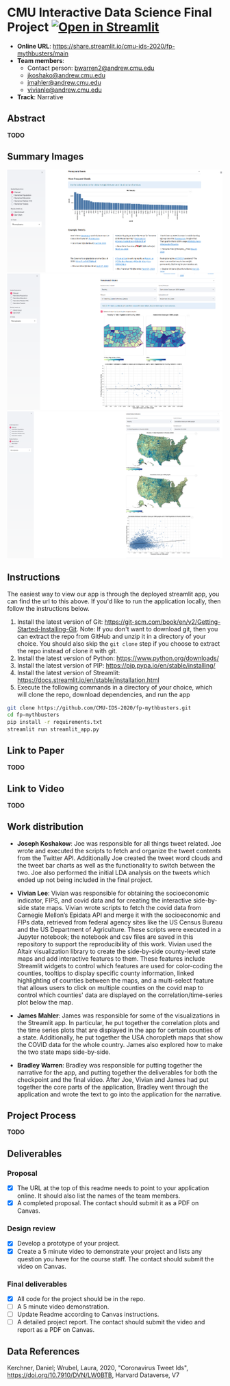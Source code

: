 # CMU Interactive Data Science Final Project [![Open in Streamlit](https://static.streamlit.io/badges/streamlit_badge_black_white.svg)](https://share.streamlit.io/cmu-ids-2020/fp-mythbusters/main)

* **Online URL**: https://share.streamlit.io/cmu-ids-2020/fp-mythbusters/main
* **Team members**:
  * Contact person: bwarren2@andrew.cmu.edu
  * jkoshako@andrew.cmu.edu
  * jmahler@andrew.cmu.edu
  * vivianle@andrew.cmu.edu
* **Track**: Narrative

## Abstract
**TODO**

## Summary Images
![](screenshots/tweet_data.png)
![](screenshots/covid_state_data.png)
![](screenshots/covid_usa_data.png)

## Instructions
The easiest way to view our app is through the deployed streamlit app, you can find the url to this above. If you'd like to run the application locally, then follow the instructions below.
1. Install the latest version of Git: https://git-scm.com/book/en/v2/Getting-Started-Installing-Git. Note: If you don't want to download git, then you can extract the repo from GitHub and unzip it in a directory of your choice. You should also skip the `git clone` step if you choose to extract the repo instead of clone it with git.
2. Install the latest version of Python: https://www.python.org/downloads/
3. Install the latest version of PIP: https://pip.pypa.io/en/stable/installing/
4. Install the latest version of Streamlit: https://docs.streamlit.io/en/stable/installation.html
5. Execute the following commands in a directory of your choice, which will clone the repo, download dependencies, and run the app
```bash
git clone https://github.com/CMU-IDS-2020/fp-mythbusters.git
cd fp-mythbusters
pip install -r requirements.txt
streamlit run streamlit_app.py
```

## Link to Paper
**TODO**

## Link to Video
**TODO**

## Work distribution

* **Joseph Koshakow**: Joe was responsible for all things tweet related. Joe wrote and executed the scripts to fetch and organize the tweet contents from the Twitter API. Additionally Joe created the tweet word clouds and the tweet bar charts as well as the functionality to switch between the two. Joe also performed the initial LDA analysis on the tweets which ended up not being included in the final project.

* **Vivian Lee**: Vivian was responsible for obtaining the socioeconomic indicator, FIPS, and covid data and for creating the interactive side-by-side state maps. Vivian wrote scripts to fetch the covid data from Carnegie Mellon’s Epidata API and merge it with the socioeconomic and FIPs data, retrieved from federal agency sites like the US Census Bureau and the US Department of Agriculture. These scripts were executed in a Jupyter notebook; the notebook and csv files are saved in this repository to support the reproducibility of this work. Vivian used the Altair visualization library to create the side-by-side county-level state maps and add interactive features to them. These features include Streamlit widgets to control which features are used for color-coding the counties, tooltips to display specific county information, linked highlighting of counties between the maps, and a multi-select feature that allows users to click on multiple counties on the covid map to control which counties' data are displayed on the correlation/time-series plot below the map.

* **James Mahler**: James was responsible for some of the visualizations in the Streamlit app. In particular, he put together the correlation plots and the time series plots that are displayed in the app for certain counties of a state. Additionally, he put together the USA choropleth maps that show the COVID data for the whole country. James also explored how to make the two state maps side-by-side.

* **Bradley Warren**: Bradley was responsible for putting together the narrative for the app, and putting together the deliverables for both the checkpoint and the final video. After Joe, Vivian and James had put together the core parts of the application, Bradley went through the application and wrote the text to go into the application for the narrative.

## Project Process
**TODO**

## Deliverables

### Proposal

- [X] The URL at the top of this readme needs to point to your application online. It should also list the names of the team members.
- [X] A completed proposal. The contact should submit it as a PDF on Canvas.

### Design review

- [X] Develop a prototype of your project.
- [X] Create a 5 minute video to demonstrate your project and lists any question you have for the course staff. The contact should submit the video on Canvas.

### Final deliverables

- [X] All code for the project should be in the repo.
- [ ] A 5 minute video demonstration.
- [ ] Update Readme according to Canvas instructions.
- [ ] A detailed project report. The contact should submit the video and report as a PDF on Canvas.

## Data References

Kerchner, Daniel; Wrubel, Laura, 2020, "Coronavirus Tweet Ids", https://doi.org/10.7910/DVN/LW0BTB, Harvard Dataverse, V7 

